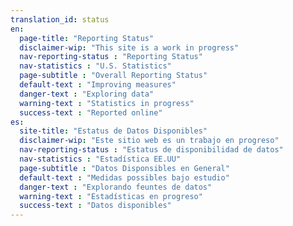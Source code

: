 ```yaml
---
translation_id: status
en:
  page-title: "Reporting Status"
  disclaimer-wip: "This site is a work in progress"
  nav-reporting-status : "Reporting Status"
  nav-statistics : "U.S. Statistics"
  page-subtitle : "Overall Reporting Status"
  default-text : "Improving measures"
  danger-text : "Exploring data"
  warning-text : "Statistics in progress"
  success-text : "Reported online"
es:
  site-title: "Estatus de Datos Disponibles"
  disclaimer-wip: "Este sitio web es un trabajo en progreso"
  nav-reporting-status : "Estatus de disponibilidad de datos"
  nav-statistics : "Estadística EE.UU"
  page-subtitle : "Datos Disponsibles en General"
  default-text : "Medidas possibles bajo estudio"
  danger-text : "Explorando feuntes de datos"
  warning-text : "Estadísticas en progreso"
  success-text : "Datos disponibles"
---
```

